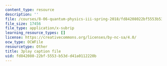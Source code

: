 ```yaml
---
content_type: resource
description: ''
file: /courses/8-06-quantum-physics-iii-spring-2018/fd84208022bf5553b53dd41a0112220b_yg3NGFpZr4w.vtt
file_size: 17456
file_type: application/x-subrip
learning_resource_types: []
license: https://creativecommons.org/licenses/by-nc-sa/4.0/
ocw_type: OCWFile
resourcetype: Other
title: 3play caption file
uid: fd842080-22bf-5553-b53d-d41a0112220b
---
```

